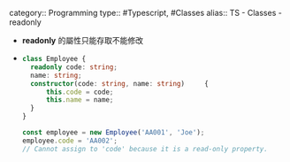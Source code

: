 category:: Programming
type:: #Typescript, #Classes
alias:: TS - Classes - readonly

- **readonly** 的屬性只能存取不能修改
- ```ts
  class Employee {
    readonly code: string;
    name: string;
    constructor(code: string, name: string)     {
        this.code = code;
        this.name = name;
    }
  }
  
  const employee = new Employee('AA001', 'Joe');
  employee.code = 'AA002';
  // Cannot assign to 'code' because it is a read-only property.
  ```